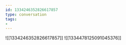 ```yaml
---
id: 1334246352826617857
type: conversation
tags:
- 
---
```

![[1334246352826617857]]
![[1334478125091045376]]

